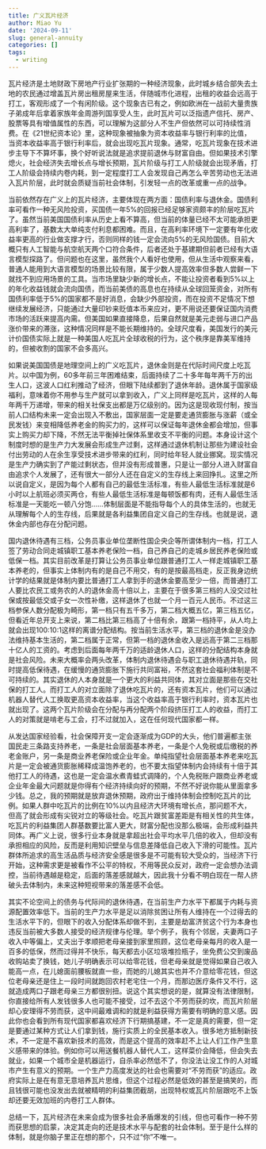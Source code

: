 ```yaml
---
title: 广义瓦片经济
author: Miao Yu
date: '2024-09-11'
slug: general-annuity
categories: []
tags:
  - writing
---
```


瓦片经济是土地财政下房地产行业扩张期的一种经济现象，此时城乡结合部失去土地的农民通过增盖瓦片房出租房屋来生活，伴随城市化进程，出租的收益会远高于打工，客观形成了一个有闲阶级。这个现象古已有之，例如欧洲在一战前大量贵族子弟成年后拿着家族年金周游列国享受人生，此时瓦片可以泛指遗产信托、房产、股票等具有增值属性的东西，可以理解为这部分人不生产但依然可以可持续性消费。在《21世纪资本论》里，这种现象被抽象为资本收益率与银行利率的比值，当资本收益率高于银行利率后，就会出现吃瓦片现象。通常，吃瓦片现象在技术进步主导下不算坏事，换个好听说法就是追求提前退休与财富自由。但如果技术引擎熄火，社会经济失去增长点与增长预期，瓦片阶级与打工人阶级就会出现矛盾，打工人阶级会持续内卷内耗，到一定程度打工人会发现自己再怎么辛苦劳动也无法进入瓦片阶层，此时就会质疑当前社会体制，引发轻一点的改革或重一点的战争。

当前依然存在广义上的瓦片经济，主要体现在两方面：国债利率与退休金。国债利率可看作一种无风险投资，买国债一年5%的回报已经足够家资颇丰的阶层吃瓦片了。虽然当前美国国债利率从历史上看不算高，但当前的体量已经不太可能承担更高利率了，基数太大单纯支付利息都困难。而且，在高利率环境下一定要有年化收益率更高的行业做支撑才行，否则同样的钱一定会流向5%的无风险国债。目前大概只有人工智能与航空航天两个口符合条件，后者还处于基建期但前者已经有大语言模型探路了。但问题也在这里，虽然我个人看好也使用，但从生活中观察来看，普通人能用到大语言模型的场景比较有限，属于少数人提高效率但多数人尝鲜一下就找不到应用场景的工具。当市场里缺少新的增长点，不能让投资者看到5%以上的年化收益钱就会流向国债，而当前美债的高息也在持续从全球回笼资金，对所有国债利率低于5%的国家都不是好消息，会缺少外部投资，而在投资不足情况下想继续发展经济，只能通过大量印钞来贬值本币来应对，更不用说还要保证国内消费市场的活跃来提高内需。但美国如果直接降息，后果自然就是美元走弱与进口产品涨价带来的滞涨，这种情况同样是不能长期维持的。全球尺度看，美国发行的美元计价国债实际上就是一种美国人吃瓦片全球收税的行为，这个秩序是靠美军维持的，但被收割的国家不会多高兴。

如果说美国国债是地理空间上的广义吃瓦片，退休金则是在代际时间尺度上吃瓦片。以中国为例，60多年前三年困难结束，后面持续了二十多年每年两千万的出生人口，这波人口红利推动了经济，但眼下陆续都到了退休年龄。退休属于国家级福利，意味着你不用参与生产就可以拿到收入，广义上同样是吃瓦片，这样的人每年两千万递增，带来的相关社保支出都是万亿级别的。因为这是现收现付制，按当前人口结构未来一定会出现入不敷出，国家层面一定是要走通货膨胀与涨薪（或全民发钱）来变相降低养老金的购买力的，这样可以保证每年退休金都会增加，但事实上购买力却下降，不然无法平衡掉社保体系里收支不平衡的问题。本身设计这个制度时想的是生产力大发展会形成生产过剩，这样通过退休机制让那些为建设社会付出劳动的人在余生享受技术进步带来的红利，同时给年轻人就业挪窝。现实情况是生产力确实到了产能过剩状态，但并没有形成普惠，只是让一部分人进入财富自由追求个人发展了，还有很大一部分人还在自定义的生存线上来回挣扎。这里之所以说自定义，是因为每个人都有自己的最低生活标准，有些人最低生活标准就是6小时以上航班必须买两仓，有些人最低生活标准是每顿饭都有肉，还有人最低生活标准是一天能吃一顿八分饱……体制层面是不能指导每个人的具体生活的，也就无从理解每个人的生存线，后果就是各利益集团自定义自己的生存线。也就是说，退休金内部也存在分配问题。

国内退休待遇有三档，公务员事业单位垄断性国企央企等所谓体制内一档，打工人签了劳动合同走城镇职工基本养老保险一档，自己养自己的走城乡居民养老保险或低保一档。其实目前改革是打算让公务员事业单位跟普通打工人一样走城镇职工基本养老的，但事实上体制内有的是自己不用交，有的是按最高档走，反正我身边统计学的结果就是体制内要比普通打工人拿到手的退休金要高至少一倍，而普通打工人要比农民工或务农的人的退休金高十倍以上，主要在于很多第三档的人没交过社保或按最低交或子女一次性补缴，这样退休了也就一个月一百元人民币。不过这三档参保人数分配极为畸形，第一档只有五千多万，第二档大概五亿，第三档五亿，但看近年总开支上来说，第二档比第三档高了十倍有余，跟第一档持平，从人均上就会出现100:10:1这样的离谱分配结构。按当前生活水平，第三档的退休金是没办法维持基本生活的，第二档属于正常，但第一档的退休金收入是远高于第二三档那十亿人的工资的。考虑到后面每年两千万的适龄退休人口，这样的分配结构本身就是社会风险。未来大概率会两头改革，体制内退休待遇会与职工退休待遇并轨，同时提高低保待遇，在缓慢的通货膨胀下施行共同富裕，不然这套社会福利体制是不可持续的。其实退休的人本身就是一个更大的利益共同体，其对立面是那些在交社保的打工人。而打工人的对立面除了退休吃瓦片的，还有资本瓦片，他们可以通过机器人替代人工换取更高资本收益率，当这个收益率高于银行利率时，资本瓦片也就出现了。这两个瓦片阶级会在分配与再分配两个阶段挤压打工人的收益，而打工人的对策就是啃老与工会，打不过就加入，这在任何现代国家都一样。

从发达国家经验看，社会保障开支一定会逐渐成为GDP的大头，他们普遍都主张国民走三条路支持养老，一条是社会层面基本养老，一条是个人免税或后缴税的养老金账户，另一条是商业养老保险或企业年金。单纯指望社会层面基本养老来吃瓦片是一定会被通货膨胀稀释成温饱养老的，也不要太指望体制内会持续有十倍于其他打工人的待遇，这也是一定会温水煮青蛙式调降的，个人免税账户跟商业养老或企业年金最大问题就是你得有个经济持续向好的预期，不然不好说你能从里面拿多少钱。总之，我的预期就是放弃退休预期，政府出于维持体制会控制吃瓦片的比例。如果人群中吃瓦片的比例在10%以内且经济大环境有增长点，那问题不大，但高了就会形成有尖锐对立的等级社会。吃瓦片跟贫富差距是有相关性的共生体，吃瓦片的利益集团人群基数要比富人更大，财富分配也没那么极端，会形成利益共同体。再广义上说，很多行业本身就是拿超出社会平均水平几倍的收入，但却没有承担相应的风险，反而是利用知识壁垒与信息差降低自己收入下滑的可能性。瓦片群体所追求的高生活品质与经济安全感是很多是不可能有较大受众的，当经济下行开始，这种需求更是被看作不公平的特权，不用等民众反对，政府一定会想办法调控，当前待遇越是稳定，后面的落差感就越大，因此我十分看不明白现在一帮人挤破头去体制内，未来这种短视带来的落差感不会低。

其实不论空间上的债务与代际间的退休待遇，在当前生产力水平下都属于内耗与资源配置效率低下。当前的生产力水平是足以消除贫困让所有人维持在一个过得去的生活水平下的，但眼下的收入分配体系却做不到，主要是劫富济贫这个行为本身也违反当前被大多数人接受的经济规律与伦理。举个例子，我有个邻居，夫妻两口子收入中等偏上，丈夫出于孝顺把老母亲接到家里照顾，这位老母亲每月的收入是一百多的低保，然而过得并不快乐，每天都去小区垃圾堆捡瓶子，坐免费公交到废品收购站卖了换钱，她儿子明确表示可以给零花钱，但老母亲就是觉得如果自己收入能高一点，在儿媳面前腰板就直一些，而她的儿媳其实也并不介意给零花钱，但这位老母亲还是住上一段时间就跑回农村老宅住一个月，而那边医疗条件又不行，这就造成两口子跟老母亲三方都很别扭。说这个其实想说的是，就算没有法律限制，你直接给所有人发钱很多人也可能不接受，过不去这个不劳而获的坎，而瓦片阶层却心安理得不劳而获，这中间最难调和的就是利益获得方需要有明确的意义感。因此你也会看到所有现代国家都喜欢经济下行期搞基建，不一定是真的需要，但一定是要通过某种方式让人们拿到钱，施行实质上的全民基本收入。很多地方抵制新技术，不一定是不喜欢新技术的高效，而是这个提高的效率赶不上让人们工作产生意义感带来的体验。例如你可以用送餐机器人替代人工，这样菜价会降低，但会失去就业，如果一个城市全是机器运行，自杀率必然低不了，你没法让没工作的人对城市产生有意义的预期。一个生产力高度发达的社会也需要对“不劳而获”的适应。政府实际上是在有意无意培养瓦片思维，但这个过程必然是低效的甚至是搞笑的，而且钱很可能也没发出去就被精明的利益集团截胡，出现特权或瓦片阶层跟吃不上饭却还要无效加班的内卷打工人群体。

总结一下，瓦片经济在未来会成为很多社会矛盾爆发的引线，但也可看作一种不劳而获思想的启蒙，决定其走向的还是技术水平与配套的社会体制。至于是什么样的体制，就是你脑子里正在想的那个，只不过“你”不唯一。

